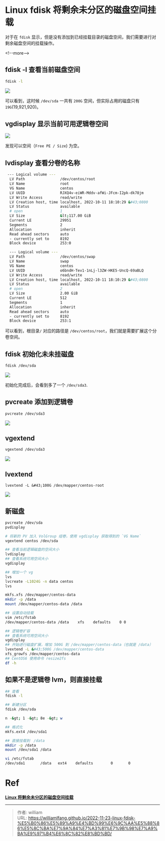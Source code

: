 # Linux fdisk 将剩余未分区的磁盘空间挂载


对于在 `fdisk` 显示，但是没有添加到已经挂载目录的磁盘空间，我们需要进行对剩余磁盘空间的挂载操作。

&lt;!--more--&gt;

## fdisk -l 查看当前磁盘空间

 ```bash
fdisk -l
 ```

![](/home/william/git/blog/content/post/2022-11-23-Linux-fdisk-将剩余未分区的磁盘空间挂载/screenshot_52.png)

可以看到，这时候 `/dev/sda` 一共有 `200G` 空间，但实际占用的磁盘只有`19G`(19,921,920)。

## vgdisplay 显示当前可用逻辑卷空间

![](/home/william/git/blog/content/post/2022-11-23-Linux-fdisk-将剩余未分区的磁盘空间挂载/screenshot.png)

发现可以空间（`Free PE / Size`) 为空。

## lvdisplay 查看分卷的名称

```bash
 --- Logical volume ---
  LV Path                /dev/centos/root
  LV Name                root
  VG Name                centos
  LV UUID                RJXQ4v-eiWR-Mddv-afWi-JFcm-I2pk-dk78jm
  LV Write Access        read/write
  LV Creation host, time localhost, 2022-10-11 18:10:29 &#43;0800
  LV Status              available
  # open                 1
  LV Size                &lt;117.00 GiB
  Current LE             29951
  Segments               2
  Allocation             inherit
  Read ahead sectors     auto
  - currently set to     8192
  Block device           253:0

  --- Logical volume ---
  LV Path                /dev/centos/swap
  LV Name                swap
  VG Name                centos
  LV UUID                o6bndH-Tev1-1nLj-l3ZW-HKE5-UncQ-69aBLQ
  LV Write Access        read/write
  LV Creation host, time localhost, 2022-10-11 18:10:29 &#43;0800
  LV Status              available
  # open                 2
  LV Size                2.00 GiB
  Current LE             512
  Segments               1
  Allocation             inherit
  Read ahead sectors     auto
  - currently set to     8192
  Block device           253:1
```

可以看到，根目录`/` 对应的路径是 `/dev/centos/root`，我们就是需要扩展这个分卷空间。

## fdisk 初始化未未挂磁盘

```bash
fdisk /dev/sda
```

![](/home/william/git/blog/content/post/2022-11-23-Linux-fdisk-将剩余未分区的磁盘空间挂载/fdisk.png)

初始化完成后，会看到多了一个 `/dev/sda3`.

## pvcreate 添加到逻辑卷

```bash
pvcreate /dev/sda3
```

![](/home/william/git/blog/content/post/2022-11-23-Linux-fdisk-将剩余未分区的磁盘空间挂载/pvcreate.png)

## vgextend

```bash
vgextend /dev/sda3
```

![](/home/william/git/blog/content/post/2022-11-23-Linux-fdisk-将剩余未分区的磁盘空间挂载/vgextend.png)

## lvextend

```lvextend
lvextend -L &#43;100G /dev/mapper/centos-root
```

![](/home/william/git/blog/content/post/2022-11-23-Linux-fdisk-将剩余未分区的磁盘空间挂载/lvextend.png)

## 新磁盘

```bash
pvcreate /dev/sda
pvdisplay

# 将新的 PV 加入 VolGroup 组卷，使用 vgdisplay 获取得到的 `VG Name`
vgextend centos /dev/sda

## 查看当前逻辑磁盘的空间大小
lvdisplay
## 查看系统可用空间大小
vgdisplay

## 增加一个 vg
lvs
lvcreate -L1024G -n data centos
lvs

mkfs.xfs /dev/mapper/centos-data
mkdir -p /data
mount /dev/mapper/centos-data /data

## 设置自动挂载
vim /etc/fstab
/dev/mapper/centos-data /data    xfs    defaults    0 0

## 逻辑卷扩容
## 查看系统可用空间大小
vgdisplay
## 开始进行磁盘扩展，增加 500G 到 /dev/mapper/centos-data（也就是 /data）
lvextend -L &#43;500G /dev/mapper/centos-data
xfs_growfs /dev/mapper/centos-data
## CentOS6 使用命令 resize2fs
df -h
```



## 如果不是逻辑卷 lvm，则直接挂载

```bash
## 查看
fdisk -l

## 新建分区
fdisk /dev/sda

n -&gt; 1 -&gt; 8e -&gt; w

## 格式化
mkfs.ext4 /dev/sda1

## 直接挂载到　/data
mkdir -p /data
mount /dev/sda1 /data

vi /etc/fstab
/dev/sda1       /data   ext4    defaults        0       0
```





#  Ref


[**Linux 将剩余未分区的磁盘空间挂载**](https://juejin.cn/post/6998762369346174990)


---

> 作者: william  
> URL: https://williamlfang.github.io/2022-11-23-linux-fdisk-%E5%B0%86%E5%89%A9%E4%BD%99%E6%9C%AA%E5%88%86%E5%8C%BA%E7%9A%84%E7%A3%81%E7%9B%98%E7%A9%BA%E9%97%B4%E6%8C%82%E8%BD%BD/  

